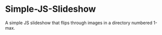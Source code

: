 # Simple-JS-Slideshow
A simple JS slideshow that flips through images in a directory numbered 1-max.
